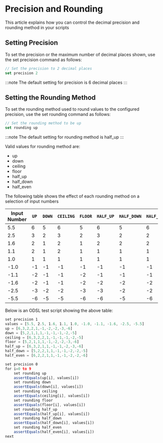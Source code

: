 Precision and Rounding
======================================

This article explains how you can control the decimal precision and rounding method in your scripts

## Setting Precision

To set the precision or the maximum number of decimal places shown, use the set precision command as follows:
```js
// Set the precision to 2 decimal places
set precision 2
```
:::note
The default setting for precision is 6 decimal places
:::

## Setting the Rounding Method

To set the rounding method used to round values to the configured precision, use the set rounding command as follows:
```js
// Set the rounding method to be up
set rounding up
```
:::note
The default setting for rounding method is half_up
:::

Valid values for rounding method are:

*   up    
*   down    
*   ceiling    
*   floor    
*   half_up    
*   half_down    
*   half_even
    

The following table shows the effect of each rounding method on a selection of input numbers

|Input Number|`UP`|`DOWN`|`CEILING`|`FLOOR`|`HALF_UP`|`HALF_DOWN`|`HALF_EVEN`|
|-|-|-|-|-|-|-|-|
|5.5|6|5|6|5|6|5|6|
|2.5|3|2|3|2|3|2|2|
|1.6|2|1|2|1|2|2|2|
|1.1|2|1|2|1|1|1|1|
|1.0|1|1|1|1|1|1|1|
|-1.0|-1|-1|-1|-1|-1|-1|-1|
|-1.1|-2|-1|-1|-2|-1|-1|-1|
|-1.6|-2|-1|-1|-2|-2|-2|-2|
|-2.5|-3|-2|-2|-3|-3|-2|-2|
|-5.5|-6|-5|-5|-6|-6|-5|-6|

Below is an ODSL test script showing the above table:

```js
set precision 1
values = [5.5, 2.5, 1.6, 1.1, 1.0, -1.0, -1.1, -1.6, -2.5, -5.5]
up = [6,3,2,2,1,-1,-2,-2,-3,-6]
down = [5,2,1,1,1,-1,-1,-1,-2,-5]
ceiling = [6,3,2,2,1,-1,-1,-1,-2,-5]
floor = [5,2,1,1,1,-1,-2,-2,-3,-6]
half_up = [6,3,2,1,1,-1,-1,-2,-3,-6]
half_down = [5,2,2,1,1,-1,-1,-2,-2,-5]
half_even = [6,2,2,1,1,-1,-1,-2,-2,-6]

set precision 0
for i=0 to 9
    set rounding up
    assertEquals(up[i], values[i])
    set rounding down
    assertEquals(down[i], values[i])
    set rounding ceiling
    assertEquals(ceiling[i], values[i])
    set rounding floor
    assertEquals(floor[i], values[i])
    set rounding half_up
    assertEquals(half_up[i], values[i])
    set rounding half_down
    assertEquals(half_down[i], values[i])
    set rounding half_even
    assertEquals(half_even[i], values[i])
next
```
